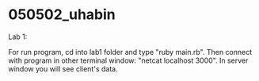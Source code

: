 050502_uhabin
=============

Lab 1:

For run program, cd into lab1 folder and type "ruby main.rb". Then connect with program in other terminal window: "netcat localhost 3000". In server window you will see client's data. 
